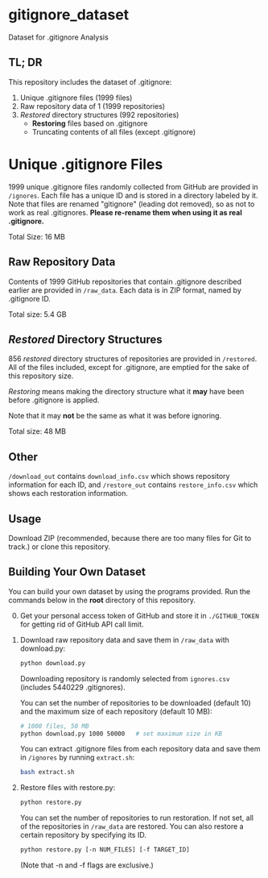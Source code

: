 # gitignore_dataset
Dataset for .gitignore Analysis

## TL; DR
This repository includes the dataset of .gitignore:
1. Unique .gitignore files (1999 files)
2. Raw repository data of 1 (1999 repositories)
2. *Restored* directory structures (992 repositories)
    - **Restoring** files based on .gitignore
    - Truncating contents of all files (except .gitignore)

# Unique .gitignore Files
1999 unique .gitignore files randomly collected from GitHub are provided in ``/ignores``.
Each file has a unique ID and is stored in a directory labeled by it.
Note that files are renamed "gitignore" (leading dot removed), so as not to work as real .gitignores.
**Please re-rename them when using it as real .gitignore.**

Total Size: 16 MB

## Raw Repository Data
Contents of 1999 GitHub repositories that contain .gitignore described earlier are provided in ``/raw_data``.
Each data is in ZIP format, named by .gitignore ID.

Total size: 5.4 GB

## *Restored* Directory Structures
856 *restored* directory structures of repositories are provided in ``/restored``.
All of the files included, except for .gitignore, are emptied for the sake of this repository size.

*Restoring* means making the directory structure what it **may** have been before .gitignore is applied.

Note that it may **not** be the same as what it was before ignoring.

Total size: 48 MB

## Other
``/download_out`` contains ``download_info.csv`` which shows repository information for each ID, and ``/restore_out`` contains ``restore_info.csv`` which shows each restoration information.

## Usage
Download ZIP (recommended, because there are too many files for Git to track.) or clone this repository.

## Building Your Own Dataset
You can build your own dataset by using the programs provided.
Run the commands below in the **root** directory of this repository.

0. Get your personal access token of GitHub and store it in ``./GITHUB_TOKEN`` for getting rid of GitHub API call limit.

1. Download raw repository data and save them in ``/raw_data`` with download.py:

    ```bash
    python download.py
    ```

    Downloading repository is randomly selected from ``ignores.csv`` (includes 5440229 .gitignores).

    You can set the number of repositories to be downloaded (default 10) and the maximum size of each repository (default 10 MB):

    ```bash
    # 1000 files, 50 MB
    python download.py 1000 50000   # set maximum size in KB
    ```

    You can extract .gitignore files from each repository data and save them in ``/ignores`` by running ``extract.sh``:

    ```bash
    bash extract.sh
    ```

2. Restore files with restore.py:

    ```bash
    python restore.py
    ```

    You can set the number of repositories to run restoration.
    If not set, all of the repositories in ``/raw_data`` are restored.
    You can also restore a certain repository by specifying its ID.

    ```bash
    python restore.py [-n NUM_FILES] [-f TARGET_ID]
    ```

    (Note that -n and -f flags are exclusive.)